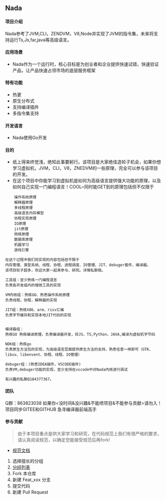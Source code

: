 ## Nada

#### 项目介绍
Nada参考了JVM,CLI，ZENDVM，V8,Node并实现了JVM的指令集，未来将支持运行Ts,Js,far,java等高级语言。

#### 应用场景
- Nada作为一个运行时，核心目标是为创业者和企业提供快速试错，快速验证产品，让产品快速占领市场的底层服务框架
 

#### 特有功能
- 热更
- 原生分布式
- 支持编译插件
- 多指令集支持

#### 开发语言
- Nada使用Go开发

#### 目的
- 纸上得来终觉浅，绝知此事要躬行。该项目是大家绝佳造轮子机会，如果你想学习虚拟机，JVM，CLI，V8，ZNEDVM的一些原理，完全可以参与该项目的开发。
- 在这个项目中你能学习到虚拟机是如何为高级语言提供强大功能的原理，以及如何自己实现一门编程语言！COOL~同时能GET到的原理包括但不仅限于
```
	操作系统原理
	解释器原理
	多线程原理
	高级语言内存模型
	协程实现原理
	IO原理
	jit原理
	网络原理
	数据库原理
	机器学习
	游戏引擎

```
```
在这个过程中我们将实现的内容包括但不限于
内存管理、类型系统、线程、协程、进程调度、IO管理、JIT、debuger套件、编译器。
该项目轮子超多，欢迎大家一起来参与、研究。详情私聊我。

工具组：至少熟练一门编程语言
负责各开发组内的增效工具的实现

VM内核组：熟练GO、熟悉操作系统原理
负责线程，协程，解释器的实现

JIT组：熟练X86、arm、risv汇编
负责字节缓存和实现本地JIT代码的实现


编译器组：
熟练GO 熟练编译原理，负责编译器开发，将JS，TS,Python，JAVA,编译为虚拟机字节码

NDK组：熟练go
负责原生方法包的实现，为高级语言层面提供原生方法的支持，熟悉任意一样即可（GTK、libuv、libenvent、协程、线程、IO管理）

debuger组：(熟悉IDEA插件，VSCODE插件)
负责VM,debuger功能的实现，至少支持在vscode中对Nada内核进行调试

有兴趣的私聊Q184377367。
```

#### 团队
Q群：863823038 如果你<没时间&没兴趣&不能喷项目&不能参与贡献>请勿入！项目同步GITEE和GITHUB
急寻编译器前端高手




#### 参与贡献
> 由于本项目重点是供大家学习和研究，在代码规范上我们有很严格的要求，请认真阅读规范，以确定您能接受规范后再fork!
-  [规范文档](https://gitee.com/grateful/farvm/wikis/%E5%BC%80%E5%8F%91%E8%A7%84%E8%8C%83?sort_id=3481374)
1.  选择擅长的分组
2. [分组列表](https://gitee.com/grateful/farvm/wikis/%E6%93%85%E9%95%BF%E5%88%86%E7%BB%84?sort_id=3481509)
3.  Fork 本仓库
4.  新建 Feat_xxx 分支
5.  提交代码
6.  新建 Pull Request




